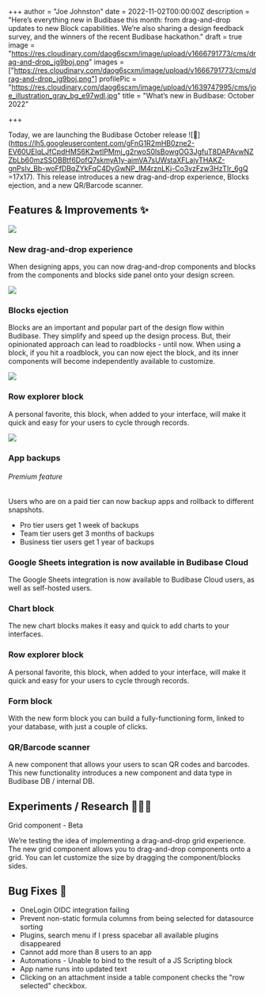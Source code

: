 +++
author = "Joe Johnston"
date = 2022-11-02T00:00:00Z
description = "Here’s everything new in Budibase this month: from drag-and-drop updates to new Block capabilities. We’re also sharing a design feedback survey, and the winners of the recent Budibase hackathon."
draft = true
image = "https://res.cloudinary.com/daog6scxm/image/upload/v1666791773/cms/drag-and-drop_jg9boj.png"
images = ["https://res.cloudinary.com/daog6scxm/image/upload/v1666791773/cms/drag-and-drop_jg9boj.png"]
profilePic = "https://res.cloudinary.com/daog6scxm/image/upload/v1639747995/cms/joe_illustration_gray_bg_e97wdl.jpg"
title = "What’s new in Budibase: October 2022"

+++

Today, we are launching the Budibase October release ![🙌](https://lh5.googleusercontent.com/gFnG1R2mHB0zne2-EV60UEIqLJfCpdHMS6K2wtlPMmj_g2rwoS0lsBowgOG3JgfuT8DAPAvwNZZbLb60mzSSOBBtf6DofQ7skmyA1y-aimVA7sUWstaXFLajyTHAKZ-gnPsIv_Bb-woFfDBqZYkFqC4DyGwNP_lM4rznLKj-Co3vzFzw3HzTIr_6gQ =17x17). This release introduces a new drag-and-drop experience, Blocks ejection, and a new QR/Barcode scanner.

## Features & Improvements ✨

![](https://res.cloudinary.com/daog6scxm/image/upload/v1666791773/cms/drag-and-drop_jg9boj.png)

### New drag-and-drop experience

When designing apps, you can now drag-and-drop components and blocks from the components and blocks side panel onto your design screen.

![](https://res.cloudinary.com/daog6scxm/image/upload/v1666791902/cms/Block-ejection_sjx8vh.png)

### Blocks ejection

Blocks are an important and popular part of the design flow within Budibase. They simplify and speed up the design process. But, their opinionated approach can lead to roadblocks - until now. When using a block, if you hit a roadblock, you can now eject the block, and its inner components will become independently available to customize.

![](https://res.cloudinary.com/daog6scxm/image/upload/v1666791947/cms/row-explorer_tsdci6.png)

### Row explorer block

A personal favorite, this block, when added to your interface, will make it quick and easy for your users to cycle through records.

![](https://res.cloudinary.com/daog6scxm/image/upload/v1666792090/cms/backups_ynlpls.png)

### App backups

###### Premium feature

Users who are on a paid tier can now backup apps and rollback to different snapshots.

* Pro tier users get 1 week of backups
* Team tier users get 3 months of backups
* Business tier users get 1 year of backups

### Google Sheets integration is now available in Budibase Cloud

The Google Sheets integration is now available to Budibase Cloud users, as well as self-hosted users.

### Chart block

The new chart blocks makes it easy and quick to add charts to your interfaces.

### Row explorer block

A personal favorite, this block, when added to your interface, will make it quick and easy for your users to cycle through records.

### Form block

With the new form block you can build a fully-functioning form, linked to your database, with just a couple of clicks.

### QR/Barcode scanner

A new component that allows your users to scan QR codes and barcodes. This new functionality introduces a new component and data type in Budibase DB / internal DB.

## Experiments / Research 👩🏻‍🔬

  
Grid component - Beta

We’re testing the idea of implementing a drag-and-drop grid experience. The new grid component allows you to drag-and-drop components onto a grid. You can let customize the size by dragging the component/blocks sides.

## Bug Fixes 🐛

* OneLogin OIDC integration failing 
* Prevent non-static formula columns from being selected for datasource sorting 
* Plugins, search menu if I press spacebar all available plugins disappeared 
* Cannot add more than 8 users to an app 
* Automations - Unable to bind to the result of a JS Scripting block 
* App name runs into updated text 
* Clicking on an attachment inside a table component checks the "row selected" checkbox. 